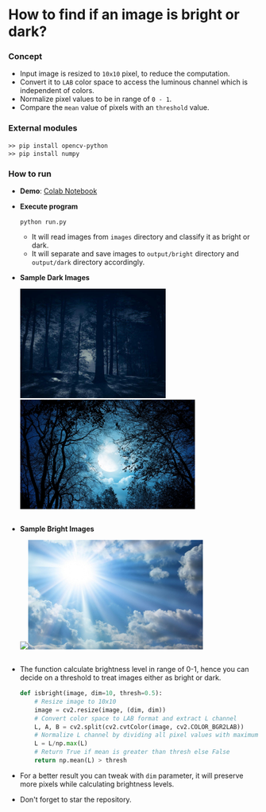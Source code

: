 # How to find if an image is bright or dark?
### Concept

- Input image is resized to `10x10` pixel, to reduce the computation.
- Convert it to `LAB` color space to access the luminous channel which is independent of colors.
- Normalize pixel values to be in range of `0 - 1`.
- Compare the `mean` value of pixels with an `threshold` value.

### External modules

```
>> pip install opencv-python
>> pip install numpy
```
### How to run

- **Demo**: [Colab Notebook](https://colab.research.google.com/github/imneonizer/How-to-find-if-an-image-is-bright-or-dark/blob/master/demo.ipynb)

- **Execute program**

  ````
  python run.py
  ````

  - It will read images from `images` directory and classify it as bright or dark.
  - It will separate and save images to  `output/bright` directory and `output/dark` directory accordingly.

- **Sample Dark Images**

  <table>
      <tr>
          <img src="images/c76f1.jpg", height=220>
          <img src="images/c2e07.jpg", height=220>
      </tr>
  </table>

- **Sample Bright Images**

  <table>
      <tr>
          <img src="images/0acbf.jpg", height=220>
          <img src="images/2d37f.jpg", height=220>
      </tr>
  </table>

- The function calculate brightness level in range of 0-1, hence you can decide on a threshold to treat images either as bright or dark.

  ````python
  def isbright(image, dim=10, thresh=0.5):
      # Resize image to 10x10
      image = cv2.resize(image, (dim, dim))
      # Convert color space to LAB format and extract L channel
      L, A, B = cv2.split(cv2.cvtColor(image, cv2.COLOR_BGR2LAB))
      # Normalize L channel by dividing all pixel values with maximum pixel value
      L = L/np.max(L)
      # Return True if mean is greater than thresh else False
      return np.mean(L) > thresh
  ````

- For a better result you can tweak with `dim` parameter, it will preserve more pixels while calculating brightness levels.

- Don't forget to star the repository.

